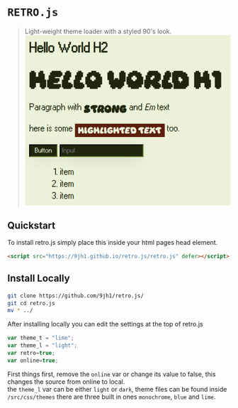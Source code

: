 # `RETRO.js`
> Light-weight theme loader with a styled 90's look.
![image](/src/img/2025-03-27_10-00-58.png)
## Quickstart
To install retro.js simply place this inside your html pages head element.
```html
<script src="https://9jh1.github.io/retro.js/retro.js" defer></script>
```
## Install Locally 
```bash
git clone https://github.com/9jh1/retro.js/
git cd retro.js
mv * ../
```
After installing locally you can edit the settings at the top of retro.js
```js
var theme_t = "lime";
var theme_l = "light";
var retro=true;
var online=true;
```
First things first, remove the `online` var or change its value to false, this changes the source from online to local.<br>the `theme_l` var can be either `light` or `dark`, theme files can be found inside `/src/css/themes` there are three built in ones `monochrome`, `blue` and `lime`.
